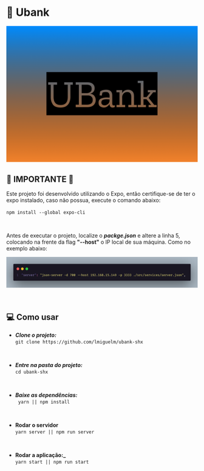 # 💸 Ubank

![ubank](.github/Capa.png)

## 🚨 IMPORTANTE 🚨

<p>
  Este projeto foi desenvolvido utilizando o Expo, então certifique-se
  de ter o expo instalado, caso não possua, execute o comando abaixo:
</p>

`npm install --global expo-cli`

<br>

Antes de executar o projeto, localize o **_packge.json_** e altere a linha 5, colocando na frente da flag **"--host"** o IP local de sua máquina. Como no exemplo abaixo:

![exemplo](.github/exemplo.png)

<br>

## 💻 Como usar

- **_Clone o projeto:_**<br>
  `git clone https://github.com/lmiguelm/ubank-shx`

<br>

- **_Entre na pasta do projeto:_**<br>
  `cd ubank-shx`

<br>

- **_Baixe as dependências:_**<br>
  ` yarn || npm install`

<br>

- **Rodar o servidor**<br>
  `yarn server || npm run server`

<br>

- **Rodar a aplicação:\_**<br>
  `yarn start || npm run start`

<br>
